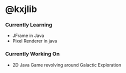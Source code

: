 # **@kxjlib**

### Currently Learning
- JFrame in Java
- Pixel Renderer in java

### Currently Working On
- 2D Java Game revolving around Galactic Exploration
